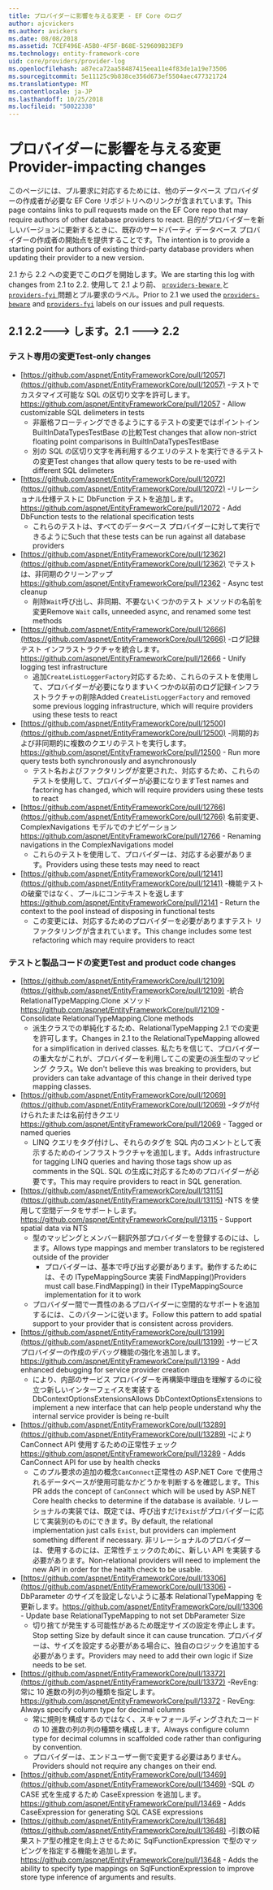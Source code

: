 ```yaml
---
title: プロバイダーに影響を与える変更 - EF Core のログ
author: ajcvickers
ms.author: avickers
ms.date: 08/08/2018
ms.assetid: 7CEF496E-A5B0-4F5F-B68E-529609B23EF9
ms.technology: entity-framework-core
uid: core/providers/provider-log
ms.openlocfilehash: a87eca72aa58487415eea11e4f83de1a19e73506
ms.sourcegitcommit: 5e11125c9b838ce356d673ef5504aec477321724
ms.translationtype: MT
ms.contentlocale: ja-JP
ms.lasthandoff: 10/25/2018
ms.locfileid: "50022338"
---
```

# <a name="provider-impacting-changes"></a><span data-ttu-id="cd628-102">プロバイダーに影響を与える変更</span><span class="sxs-lookup"><span data-stu-id="cd628-102">Provider-impacting changes</span></span>

<span data-ttu-id="cd628-103">このページには、プル要求に対応するためには、他のデータベース プロバイダーの作成者が必要な EF Core リポジトリへのリンクが含まれています。</span><span class="sxs-lookup"><span data-stu-id="cd628-103">This page contains links to pull requests made on the EF Core repo that may require authors of other database providers to react.</span></span> <span data-ttu-id="cd628-104">目的がプロバイダーを新しいバージョンに更新するときに、既存のサードパーティ データベース プロバイダーの作成者の開始点を提供することです。</span><span class="sxs-lookup"><span data-stu-id="cd628-104">The intention is to provide a starting point for authors of existing third-party database providers when updating their provider to a new version.</span></span>

<span data-ttu-id="cd628-105">2.1 から 2.2 への変更でこのログを開始します。</span><span class="sxs-lookup"><span data-stu-id="cd628-105">We are starting this log with changes from 2.1 to 2.2.</span></span> <span data-ttu-id="cd628-106">使用して 2.1 より前、 [ `providers-beware` ](https://github.com/aspnet/EntityFrameworkCore/labels/providers-beware)と[ `providers-fyi` ](https://github.com/aspnet/EntityFrameworkCore/labels/providers-fyi)問題とプル要求のラベル。</span><span class="sxs-lookup"><span data-stu-id="cd628-106">Prior to 2.1 we used the [`providers-beware`](https://github.com/aspnet/EntityFrameworkCore/labels/providers-beware) and [`providers-fyi`](https://github.com/aspnet/EntityFrameworkCore/labels/providers-fyi) labels on our issues and pull requests.</span></span>

## <a name="21-----22"></a><span data-ttu-id="cd628-107">2.1 2.2---> します。</span><span class="sxs-lookup"><span data-stu-id="cd628-107">2.1 ---> 2.2</span></span>

### <a name="test-only-changes"></a><span data-ttu-id="cd628-108">テスト専用の変更</span><span class="sxs-lookup"><span data-stu-id="cd628-108">Test-only changes</span></span>

* <span data-ttu-id="cd628-109">[https://github.com/aspnet/EntityFrameworkCore/pull/12057](https://github.com/aspnet/EntityFrameworkCore/pull/12057) -テストでカスタマイズ可能な SQL の区切り文字を許可します。</span><span class="sxs-lookup"><span data-stu-id="cd628-109">https://github.com/aspnet/EntityFrameworkCore/pull/12057 - Allow customizable SQL delimeters in tests</span></span>
  * <span data-ttu-id="cd628-110">非厳格フローティングできるようにするテストの変更ではポイントイン BuiltInDataTypesTestBase の比較</span><span class="sxs-lookup"><span data-stu-id="cd628-110">Test changes that allow non-strict floating point comparisons in BuiltInDataTypesTestBase</span></span>
  * <span data-ttu-id="cd628-111">別の SQL の区切り文字を再利用するクエリのテストを実行できるテストの変更</span><span class="sxs-lookup"><span data-stu-id="cd628-111">Test changes that allow query tests to be re-used with different SQL delimeters</span></span>
* <span data-ttu-id="cd628-112">[https://github.com/aspnet/EntityFrameworkCore/pull/12072](https://github.com/aspnet/EntityFrameworkCore/pull/12072) -リレーショナル仕様テストに DbFunction テストを追加します。</span><span class="sxs-lookup"><span data-stu-id="cd628-112">https://github.com/aspnet/EntityFrameworkCore/pull/12072 - Add DbFunction tests to the relational specification tests</span></span>
  * <span data-ttu-id="cd628-113">これらのテストは、すべてのデータベース プロバイダーに対して実行できるように</span><span class="sxs-lookup"><span data-stu-id="cd628-113">Such that these tests can be run against all database providers</span></span>
* <span data-ttu-id="cd628-114">[https://github.com/aspnet/EntityFrameworkCore/pull/12362](https://github.com/aspnet/EntityFrameworkCore/pull/12362) でテストは、非同期のクリーンアップ</span><span class="sxs-lookup"><span data-stu-id="cd628-114">https://github.com/aspnet/EntityFrameworkCore/pull/12362 - Async test cleanup</span></span>
  * <span data-ttu-id="cd628-115">削除`Wait`呼び出し、非同期、不要ないくつかのテスト メソッドの名前を変更</span><span class="sxs-lookup"><span data-stu-id="cd628-115">Remove `Wait` calls, unneeded async, and renamed some test methods</span></span>
* <span data-ttu-id="cd628-116">[https://github.com/aspnet/EntityFrameworkCore/pull/12666](https://github.com/aspnet/EntityFrameworkCore/pull/12666) -ログ記録テスト インフラストラクチャを統合します。</span><span class="sxs-lookup"><span data-stu-id="cd628-116">https://github.com/aspnet/EntityFrameworkCore/pull/12666 - Unify logging test infrastructure</span></span>
  * <span data-ttu-id="cd628-117">追加`CreateListLoggerFactory`対応するため、これらのテストを使用して、プロバイダーが必要になりますいくつかの以前のログ記録インフラストラクチャの削除</span><span class="sxs-lookup"><span data-stu-id="cd628-117">Added `CreateListLoggerFactory` and removed some previous logging infrastructure, which will require providers using these tests to react</span></span>
* <span data-ttu-id="cd628-118">[https://github.com/aspnet/EntityFrameworkCore/pull/12500](https://github.com/aspnet/EntityFrameworkCore/pull/12500) -同期的および非同期的に複数のクエリのテストを実行します。</span><span class="sxs-lookup"><span data-stu-id="cd628-118">https://github.com/aspnet/EntityFrameworkCore/pull/12500 - Run more query tests both synchronously and asynchronously</span></span>
  * <span data-ttu-id="cd628-119">テスト名およびファクタリングが変更された、対応するため、これらのテストを使用して、プロバイダーが必要になります</span><span class="sxs-lookup"><span data-stu-id="cd628-119">Test names and factoring has changed, which will require providers using these tests to react</span></span>
* <span data-ttu-id="cd628-120">[https://github.com/aspnet/EntityFrameworkCore/pull/12766](https://github.com/aspnet/EntityFrameworkCore/pull/12766) 名前変更、ComplexNavigations モデルでのナビゲーション</span><span class="sxs-lookup"><span data-stu-id="cd628-120">https://github.com/aspnet/EntityFrameworkCore/pull/12766 - Renaming navigations in the ComplexNavigations model</span></span>
  * <span data-ttu-id="cd628-121">これらのテストを使用して、プロバイダーは、対応する必要があります。</span><span class="sxs-lookup"><span data-stu-id="cd628-121">Providers using these tests may need to react</span></span>
* <span data-ttu-id="cd628-122">[https://github.com/aspnet/EntityFrameworkCore/pull/12141](https://github.com/aspnet/EntityFrameworkCore/pull/12141) -機能テストの破棄ではなく、プールにコンテキストを返します</span><span class="sxs-lookup"><span data-stu-id="cd628-122">https://github.com/aspnet/EntityFrameworkCore/pull/12141 - Return the context to the pool instead of disposing in functional tests</span></span>
  * <span data-ttu-id="cd628-123">この変更には、対応するためのプロバイダーを必要がありますテスト リファクタリングが含まれています。</span><span class="sxs-lookup"><span data-stu-id="cd628-123">This change includes some test refactoring which may require providers to react</span></span>


### <a name="test-and-product-code-changes"></a><span data-ttu-id="cd628-124">テストと製品コードの変更</span><span class="sxs-lookup"><span data-stu-id="cd628-124">Test and product code changes</span></span>

* <span data-ttu-id="cd628-125">[https://github.com/aspnet/EntityFrameworkCore/pull/12109](https://github.com/aspnet/EntityFrameworkCore/pull/12109) -統合 RelationalTypeMapping.Clone メソッド</span><span class="sxs-lookup"><span data-stu-id="cd628-125">https://github.com/aspnet/EntityFrameworkCore/pull/12109 - Consolidate RelationalTypeMapping.Clone methods</span></span>
  * <span data-ttu-id="cd628-126">派生クラスでの単純化するため、RelationalTypeMapping 2.1 での変更を許可します。</span><span class="sxs-lookup"><span data-stu-id="cd628-126">Changes in 2.1 to the RelationalTypeMapping allowed for a simplification in derived classes.</span></span> <span data-ttu-id="cd628-127">私たちを信じて、プロバイダーの重大ながこれが、プロバイダーを利用してこの変更の派生型のマッピング クラス。</span><span class="sxs-lookup"><span data-stu-id="cd628-127">We don't believe this was breaking to providers, but providers can take advantage of this change in their derived type mapping classes.</span></span>
* <span data-ttu-id="cd628-128">[https://github.com/aspnet/EntityFrameworkCore/pull/12069](https://github.com/aspnet/EntityFrameworkCore/pull/12069) -タグが付けられたまたは名前付きクエリ</span><span class="sxs-lookup"><span data-stu-id="cd628-128">https://github.com/aspnet/EntityFrameworkCore/pull/12069 - Tagged or named queries</span></span>
  * <span data-ttu-id="cd628-129">LINQ クエリをタグ付けし、それらのタグを SQL 内のコメントとして表示するためのインフラストラクチャを追加します。</span><span class="sxs-lookup"><span data-stu-id="cd628-129">Adds infrastructure for tagging LINQ queries and having those tags show up as comments in the SQL.</span></span> <span data-ttu-id="cd628-130">SQL の生成に対応するためのプロバイダーが必要です。</span><span class="sxs-lookup"><span data-stu-id="cd628-130">This may require providers to react in SQL generation.</span></span>
* <span data-ttu-id="cd628-131">[https://github.com/aspnet/EntityFrameworkCore/pull/13115](https://github.com/aspnet/EntityFrameworkCore/pull/13115) -NTS を使用して空間データをサポートします。</span><span class="sxs-lookup"><span data-stu-id="cd628-131">https://github.com/aspnet/EntityFrameworkCore/pull/13115 - Support spatial data via NTS</span></span>
  * <span data-ttu-id="cd628-132">型のマッピングとメンバー翻訳外部プロバイダーを登録するのには、します。</span><span class="sxs-lookup"><span data-stu-id="cd628-132">Allows type mappings and member translators to be registered outside of the provider</span></span>
    * <span data-ttu-id="cd628-133">プロバイダーは、基本で呼び出す必要があります。動作するためには、その ITypeMappingSource 実装 FindMapping()</span><span class="sxs-lookup"><span data-stu-id="cd628-133">Providers must call base.FindMapping() in their ITypeMappingSource implementation for it to work</span></span>
  * <span data-ttu-id="cd628-134">プロバイダー間で一貫性のあるプロバイダーに空間的なサポートを追加するには、このパターンに従います。</span><span class="sxs-lookup"><span data-stu-id="cd628-134">Follow this pattern to add spatial support to your provider that is consistent across providers.</span></span>
* <span data-ttu-id="cd628-135">[https://github.com/aspnet/EntityFrameworkCore/pull/13199](https://github.com/aspnet/EntityFrameworkCore/pull/13199) -サービス プロバイダーの作成のデバッグ機能の強化を追加します。</span><span class="sxs-lookup"><span data-stu-id="cd628-135">https://github.com/aspnet/EntityFrameworkCore/pull/13199 - Add enhanced debugging for service provider creation</span></span>
  * <span data-ttu-id="cd628-136">により、内部のサービス プロバイダーを再構築中理由を理解するのに役立つ新しいインターフェイスを実装する DbContextOptionsExtensions</span><span class="sxs-lookup"><span data-stu-id="cd628-136">Allows DbContextOptionsExtensions to implement a new interface that can help people understand why the internal service provider is being re-built</span></span>
* <span data-ttu-id="cd628-137">[https://github.com/aspnet/EntityFrameworkCore/pull/13289](https://github.com/aspnet/EntityFrameworkCore/pull/13289) -により CanConnect API 使用するための正常性チェック</span><span class="sxs-lookup"><span data-stu-id="cd628-137">https://github.com/aspnet/EntityFrameworkCore/pull/13289 - Adds CanConnect API for use by health checks</span></span>
  * <span data-ttu-id="cd628-138">このプル要求の追加の概念`CanConnect`正常性の ASP.NET Core で使用されるデータベースが使用可能なかどうかを判断するを確認します。</span><span class="sxs-lookup"><span data-stu-id="cd628-138">This PR adds the concept of `CanConnect` which will be used by ASP.NET Core health checks to determine if the database is available.</span></span> <span data-ttu-id="cd628-139">リレーショナルの実装では、既定では、呼び出すだけ`Exist`がプロバイダーに応じて実装別のものにできます。</span><span class="sxs-lookup"><span data-stu-id="cd628-139">By default, the relational implementation just calls `Exist`, but providers can implement something different if necessary.</span></span> <span data-ttu-id="cd628-140">非リレーショナルのプロバイダーは、使用するのには、正常性チェックのために、新しい API を実装する必要があります。</span><span class="sxs-lookup"><span data-stu-id="cd628-140">Non-relational providers will need to implement the new API in order for the health check to be usable.</span></span>
* <span data-ttu-id="cd628-141">[https://github.com/aspnet/EntityFrameworkCore/pull/13306](https://github.com/aspnet/EntityFrameworkCore/pull/13306) -DbParameter のサイズを設定しないように基本 RelationalTypeMapping を更新します。</span><span class="sxs-lookup"><span data-stu-id="cd628-141">https://github.com/aspnet/EntityFrameworkCore/pull/13306 - Update base RelationalTypeMapping to not set DbParameter Size</span></span>
  * <span data-ttu-id="cd628-142">切り捨てが発生する可能性があるため既定サイズの設定を停止します。</span><span class="sxs-lookup"><span data-stu-id="cd628-142">Stop setting Size by default since it can cause truncation.</span></span> <span data-ttu-id="cd628-143">プロバイダーは、サイズを設定する必要がある場合に、独自のロジックを追加する必要があります。</span><span class="sxs-lookup"><span data-stu-id="cd628-143">Providers may need to add their own logic if Size needs to be set.</span></span>
* <span data-ttu-id="cd628-144">[https://github.com/aspnet/EntityFrameworkCore/pull/13372](https://github.com/aspnet/EntityFrameworkCore/pull/13372) -RevEng: 常に 10 進数の列の列の種類を指定します。</span><span class="sxs-lookup"><span data-stu-id="cd628-144">https://github.com/aspnet/EntityFrameworkCore/pull/13372 - RevEng: Always specify column type for decimal columns</span></span>
  * <span data-ttu-id="cd628-145">常に規則を構成するのではなく、スキャフォールディングされたコードの 10 進数の列の列の種類を構成します。</span><span class="sxs-lookup"><span data-stu-id="cd628-145">Always configure column type for decimal columns in scaffolded code rather than configuring by convention.</span></span>
  * <span data-ttu-id="cd628-146">プロバイダーは、エンドユーザー側で変更する必要はありません。</span><span class="sxs-lookup"><span data-stu-id="cd628-146">Providers should not require any changes on their end.</span></span>
* <span data-ttu-id="cd628-147">[https://github.com/aspnet/EntityFrameworkCore/pull/13469](https://github.com/aspnet/EntityFrameworkCore/pull/13469) -SQL の CASE 式を生成するため CaseExpression を追加します。</span><span class="sxs-lookup"><span data-stu-id="cd628-147">https://github.com/aspnet/EntityFrameworkCore/pull/13469 - Adds CaseExpression for generating SQL CASE expressions</span></span>
* <span data-ttu-id="cd628-148">[https://github.com/aspnet/EntityFrameworkCore/pull/13648](https://github.com/aspnet/EntityFrameworkCore/pull/13648) -引数の結果ストア型の推定を向上させるために SqlFunctionExpression で型のマッピングを指定する機能を追加します。</span><span class="sxs-lookup"><span data-stu-id="cd628-148">https://github.com/aspnet/EntityFrameworkCore/pull/13648 - Adds the ability to specify type mappings on SqlFunctionExpression to improve store type inference of arguments and results.</span></span>
